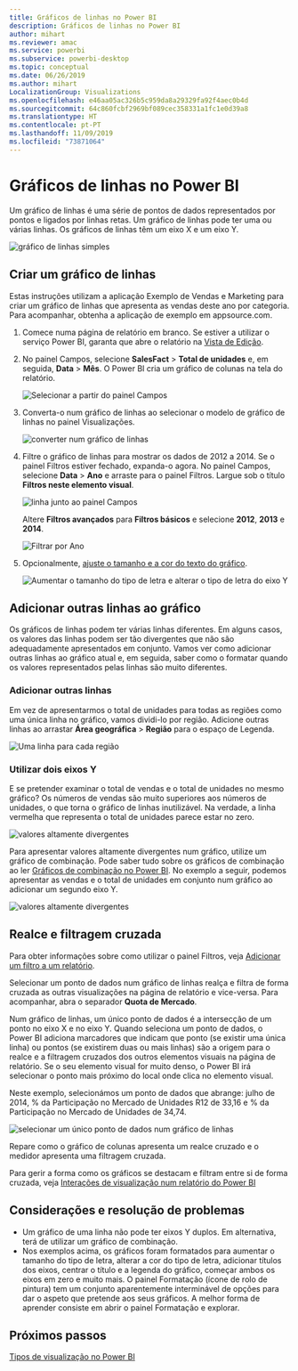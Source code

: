 ```yaml
---
title: Gráficos de linhas no Power BI
description: Gráficos de linhas no Power BI
author: mihart
ms.reviewer: amac
ms.service: powerbi
ms.subservice: powerbi-desktop
ms.topic: conceptual
ms.date: 06/26/2019
ms.author: mihart
LocalizationGroup: Visualizations
ms.openlocfilehash: e46aa05ac326b5c959da8a29329fa92f4aec0b4d
ms.sourcegitcommit: 64c860fcbf2969bf089cec358331a1fc1e0d39a8
ms.translationtype: HT
ms.contentlocale: pt-PT
ms.lasthandoff: 11/09/2019
ms.locfileid: "73871064"
---
```

# <a name="line-charts-in-power-bi"></a>Gráficos de linhas no Power BI
Um gráfico de linhas é uma série de pontos de dados representados por pontos e ligados por linhas retas. Um gráfico de linhas pode ter uma ou várias linhas. Os gráficos de linhas têm um eixo X e um eixo Y. 

![gráfico de linhas simples](media/power-bi-line-charts/power-bi-line.png)

## <a name="create-a-line-chart"></a>Criar um gráfico de linhas
Estas instruções utilizam a aplicação Exemplo de Vendas e Marketing para criar um gráfico de linhas que apresenta as vendas deste ano por categoria. Para acompanhar, obtenha a aplicação de exemplo em appsource.com.

1. Comece numa página de relatório em branco. Se estiver a utilizar o serviço Power BI, garanta que abre o relatório na [Vista de Edição](../service-interact-with-a-report-in-editing-view.md).

2. No painel Campos, selecione **SalesFact** \> **Total de unidades** e, em seguida, **Data** > **Mês**.  O Power BI cria um gráfico de colunas na tela do relatório.

    ![Selecionar a partir do painel Campos](media/power-bi-line-charts/power-bi-step1.png)

4. Converta-o num gráfico de linhas ao selecionar o modelo de gráfico de linhas no painel Visualizações. 

    ![converter num gráfico de linhas](media/power-bi-line-charts/power-bi-convert-to-line.png)
   

4. Filtre o gráfico de linhas para mostrar os dados de 2012 a 2014. Se o painel Filtros estiver fechado, expanda-o agora. No painel Campos, selecione **Data** \> **Ano** e arraste para o painel Filtros. Largue sob o título **Filtros neste elemento visual**. 
     
    ![linha junto ao painel Campos](media/power-bi-line-charts/power-bi-year-filter.png)

    Altere **Filtros avançados** para **Filtros básicos** e selecione **2012**, **2013** e **2014**.

    ![Filtrar por Ano](media/power-bi-line-charts/power-bi-filter-year.png)

6. Opcionalmente, [ajuste o tamanho e a cor do texto do gráfico](power-bi-visualization-customize-title-background-and-legend.md). 

    ![Aumentar o tamanho do tipo de letra e alterar o tipo de letra do eixo Y](media/power-bi-line-charts/power-bi-line-3years.png)

## <a name="add-additional-lines-to-the-chart"></a>Adicionar outras linhas ao gráfico
Os gráficos de linhas podem ter várias linhas diferentes. Em alguns casos, os valores das linhas podem ser tão divergentes que não são adequadamente apresentados em conjunto. Vamos ver como adicionar outras linhas ao gráfico atual e, em seguida, saber como o formatar quando os valores representados pelas linhas são muito diferentes. 

### <a name="add-additional-lines"></a>Adicionar outras linhas
Em vez de apresentarmos o total de unidades para todas as regiões como uma única linha no gráfico, vamos dividi-lo por região. Adicione outras linhas ao arrastar **Área geográfica** > **Região** para o espaço de Legenda.

   ![Uma linha para cada região](media/power-bi-line-charts/power-bi-line-regions.png)


### <a name="use-two-y-axes"></a>Utilizar dois eixos Y
E se pretender examinar o total de vendas e o total de unidades no mesmo gráfico? Os números de vendas são muito superiores aos números de unidades, o que torna o gráfico de linhas inutilizável. Na verdade, a linha vermelha que representa o total de unidades parece estar no zero.

   ![valores altamente divergentes](media/power-bi-line-charts/power-bi-diverging.png)

Para apresentar valores altamente divergentes num gráfico, utilize um gráfico de combinação. Pode saber tudo sobre os gráficos de combinação ao ler [Gráficos de combinação no Power BI](power-bi-visualization-combo-chart.md). No exemplo a seguir, podemos apresentar as vendas e o total de unidades em conjunto num gráfico ao adicionar um segundo eixo Y. 

   ![valores altamente divergentes](media/power-bi-line-charts/power-bi-dual-axes.png)

## <a name="highlighting-and-cross-filtering"></a>Realce e filtragem cruzada
Para obter informações sobre como utilizar o painel Filtros, veja [Adicionar um filtro a um relatório](../power-bi-report-add-filter.md).

Selecionar um ponto de dados num gráfico de linhas realça e filtra de forma cruzada as outras visualizações na página de relatório e vice-versa. Para acompanhar, abra o separador **Quota de Mercado**.  

Num gráfico de linhas, um único ponto de dados é a intersecção de um ponto no eixo X e no eixo Y. Quando seleciona um ponto de dados, o Power BI adiciona marcadores que indicam que ponto (se existir uma única linha) ou pontos (se existirem duas ou mais linhas) são a origem para o realce e a filtragem cruzados dos outros elementos visuais na página de relatório. Se o seu elemento visual for muito denso, o Power BI irá selecionar o ponto mais próximo do local onde clica no elemento visual.

Neste exemplo, selecionámos um ponto de dados que abrange: julho de 2014, % da Participação no Mercado de Unidades R12 de 33,16 e % da Participação no Mercado de Unidades de 34,74.

![selecionar um único ponto de dados num gráfico de linhas](media/power-bi-line-charts/power-bi-single-select.png)

Repare como o gráfico de colunas apresenta um realce cruzado e o medidor apresenta uma filtragem cruzada.

Para gerir a forma como os gráficos se destacam e filtram entre si de forma cruzada, veja [Interações de visualização num relatório do Power BI](../service-reports-visual-interactions.md)

## <a name="considerations-and-troubleshooting"></a>Considerações e resolução de problemas
* Um gráfico de uma linha não pode ter eixos Y duplos.  Em alternativa, terá de utilizar um gráfico de combinação.
* Nos exemplos acima, os gráficos foram formatados para aumentar o tamanho do tipo de letra, alterar a cor do tipo de letra, adicionar títulos dos eixos, centrar o título e a legenda do gráfico, começar ambos os eixos em zero e muito mais. O painel Formatação (ícone de rolo de pintura) tem um conjunto aparentemente interminável de opções para dar o aspeto que pretende aos seus gráficos. A melhor forma de aprender consiste em abrir o painel Formatação e explorar.

## <a name="next-steps"></a>Próximos passos

[Tipos de visualização no Power BI](power-bi-visualization-types-for-reports-and-q-and-a.md)


